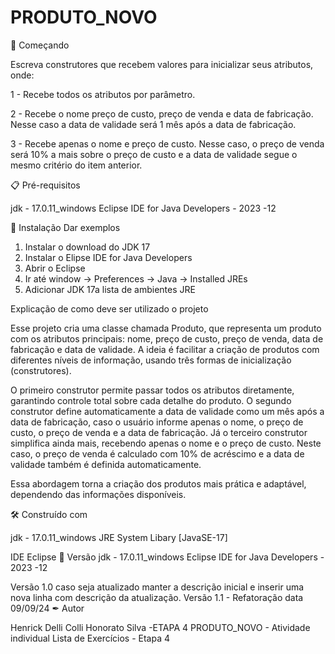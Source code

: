 # PRODUTO_NOVO

🚀 Começando

Escreva construtores que recebem valores para inicializar seus atributos, onde:

1 - Recebe todos os atributos por parâmetro.

2 - Recebe o nome preço de custo, preço de venda e data de fabricação. Nesse caso a data de validade será 1 mês após a data de fabricação.

3 - Recebe apenas o nome e preço de custo. Nesse caso, o preço de venda será 10% a mais sobre o preço de custo e a data de validade segue o mesmo critério do item anterior.


📋 Pré-requisitos

jdk - 17.0.11_windows 
Eclipse IDE for Java Developers - 2023 -12

🔧 Instalação
Dar exemplos

1. Instalar o download do JDK 17
2. Instalar o Elipse IDE for Java Developers
3. Abrir o Eclipse
4. Ir até window -> Preferences -> Java -> Installed JREs
5. Adicionar JDK 17a lista de ambientes JRE

Explicação de como deve ser utilizado o projeto

Esse projeto cria uma classe chamada Produto, que representa um produto com os atributos principais: nome, preço de custo, preço de venda, data de fabricação e data de validade. A ideia é facilitar a criação de produtos com diferentes níveis de informação, usando três formas de inicialização (construtores).

O primeiro construtor permite passar todos os atributos diretamente, garantindo controle total sobre cada detalhe do produto. O segundo construtor define automaticamente a data de validade como um mês após a data de fabricação, caso o usuário informe apenas o nome, o preço de custo, o preço de venda e a data de fabricação. Já o terceiro construtor simplifica ainda mais, recebendo apenas o nome e o preço de custo. Neste caso, o preço de venda é calculado com 10% de acréscimo e a data de validade também é definida automaticamente.

Essa abordagem torna a criação dos produtos mais prática e adaptável, dependendo das informações disponíveis.


🛠 Construído com

jdk - 17.0.11_windows 
JRE System Libary [JavaSE-17]



IDE Eclipse
📌 Versão
jdk - 17.0.11_windows 
Eclipse IDE for Java Developers - 2023 -12


Versão 1.0 caso seja atualizado manter a descrição inicial e inserir uma nova linha com descrição da atualização.
Versão 1.1 - Refatoração data 09/09/24
✒ Autor

Henrick Delli Colli Honorato Silva -ETAPA 4 PRODUTO_NOVO - Atividade individual Lista de Exercícios - Etapa 4
